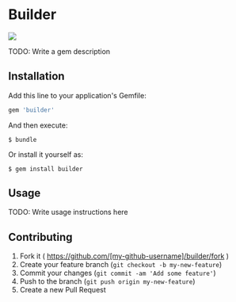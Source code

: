 # Builder

![](https://travis-ci.org/mookjp/pool-builder.svg?branch=master)

TODO: Write a gem description

## Installation

Add this line to your application's Gemfile:

```ruby
gem 'builder'
```

And then execute:

    $ bundle

Or install it yourself as:

    $ gem install builder

## Usage

TODO: Write usage instructions here

## Contributing

1. Fork it ( https://github.com/[my-github-username]/builder/fork )
2. Create your feature branch (`git checkout -b my-new-feature`)
3. Commit your changes (`git commit -am 'Add some feature'`)
4. Push to the branch (`git push origin my-new-feature`)
5. Create a new Pull Request
